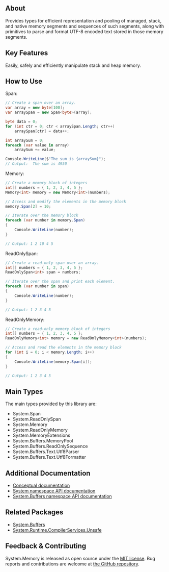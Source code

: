 ## About

<!-- A description of the package and where one can find more documentation -->

Provides types for efficient representation and pooling of managed, stack, and native memory segments and sequences of such segments, along with primitives to parse and format UTF-8 encoded text stored in those memory segments.

## Key Features

<!-- The key features of this package -->
Easily, safely and efficiently manipulate stack and heap memory.

## How to Use

<!-- A compelling example on how to use this package with code, as well as any specific guidelines for when to use the package -->

Span:

```cs
// Create a span over an array.
var array = new byte[100];
var arraySpan = new Span<byte>(array);

byte data = 0;
for (int ctr = 0; ctr < arraySpan.Length; ctr++)
    arraySpan[ctr] = data++;

int arraySum = 0;
foreach (var value in array)
    arraySum += value;

Console.WriteLine($"The sum is {arraySum}");
// Output:  The sum is 4950
```

Memory:

```cs
// Create a memory block of integers
int[] numbers = { 1, 2, 3, 4, 5 };
Memory<int> memory = new Memory<int>(numbers);

// Access and modify the elements in the memory block
memory.Span[2] = 10;

// Iterate over the memory block
foreach (var number in memory.Span)
{
    Console.WriteLine(number);
}

// Output: 1 2 10 4 5
```

ReadOnlySpan:

```cs
// Create a read-only span over an array.
int[] numbers = { 1, 2, 3, 4, 5 };
ReadOnlySpan<int> span = numbers;

// Iterate over the span and print each element.
foreach (var number in span)
{
    Console.WriteLine(number);
}

// Output: 1 2 3 4 5
```

ReadOnlyMemory:

```cs
// Create a read-only memory block of integers
int[] numbers = { 1, 2, 3, 4, 5 };
ReadOnlyMemory<int> memory = new ReadOnlyMemory<int>(numbers);

// Access and read the elements in the memory block
for (int i = 0; i < memory.Length; i++)
{
    Console.WriteLine(memory.Span[i]);
}

// Output: 1 2 3 4 5
```

## Main Types

<!-- The main types provided in this library -->

The main types provided by this library are:

* System.Span
* System.ReadOnlySpan
* System.Memory
* System.ReadOnlyMemory
* System.MemoryExtensions
* System.Buffers.MemoryPool
* System.Buffers.ReadOnlySequence
* System.Buffers.Text.Utf8Parser
* System.Buffers.Text.Utf8Formatter

## Additional Documentation

* [Conceptual documentation](https://learn.microsoft.com/en-us/dotnet/standard/memory-and-spans/)
* [System namespace API documentation](https://learn.microsoft.com/en-us/dotnet/api/system)
* [System.Buffers namespace API documentation](https://learn.microsoft.com/en-us/dotnet/api/system.buffers)


## Related Packages

<!-- The related packages associated with this package -->

* [System.Buffers](https://www.nuget.org/packages/System.Buffers)
* [System.Runtime.CompilerServices.Unsafe](https://www.nuget.org/packages/System.Runtime.CompilerServices.Unsafe)

## Feedback & Contributing

<!-- How to provide feedback on this package and contribute to it -->

System.Memory is released as open source under the [MIT license](https://licenses.nuget.org/MIT). Bug reports and contributions are welcome at [the GitHub repository](https://github.com/dotnet/runtime).